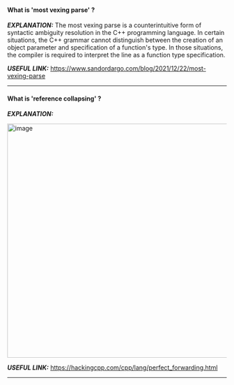 #### What is 'most vexing parse' ?

___EXPLANATION:___ The most vexing parse is a counterintuitive form of syntactic ambiguity resolution in the C++ programming language. In certain situations, the C++ grammar cannot distinguish between the creation of an object parameter and specification of a function's type. In those situations, the compiler is required to interpret the line as a function type specification.


___USEFUL LINK:___ https://www.sandordargo.com/blog/2021/12/22/most-vexing-parse

-------------------------------------------------------------

#### What is 'reference collapsing' ?

___EXPLANATION:___ 

<img width="536" alt="image" src="https://user-images.githubusercontent.com/30238190/188274312-a4c591d1-2ba0-4445-8bc0-6c126fa5da0e.png">


___USEFUL LINK:___ https://hackingcpp.com/cpp/lang/perfect_forwarding.html

-------------------------------------------------------------


